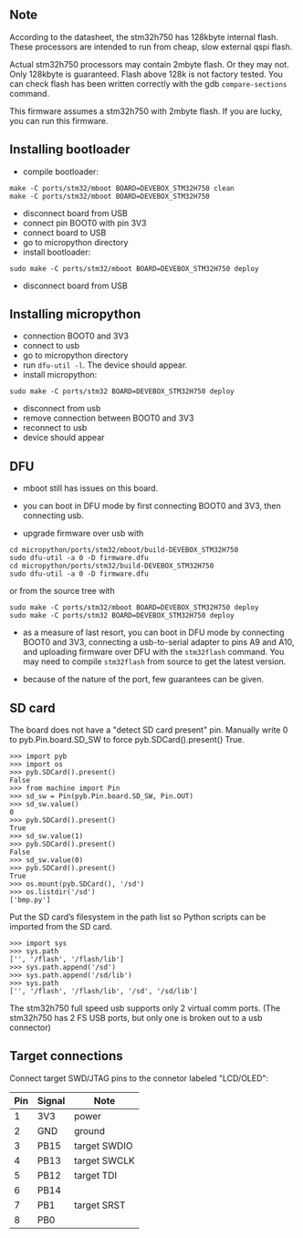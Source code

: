 ## Note


According to the datasheet, the stm32h750 has 128kbyte internal flash. These processors are intended to run from cheap, slow external qspi flash.

Actual stm32h750 processors may contain 2mbyte flash. Or they may not. Only 128kbyte is guaranteed. Flash above 128k is not factory tested. You can check flash has been written correctly with the gdb ```compare-sections``` command.

This firmware assumes a stm32h750 with 2mbyte flash. If you are lucky, you can run this firmware.

## Installing bootloader
- compile bootloader:
```
make -C ports/stm32/mboot BOARD=DEVEBOX_STM32H750 clean
make -C ports/stm32/mboot BOARD=DEVEBOX_STM32H750
```
- disconnect board from USB
- connect pin BOOT0 with pin 3V3
- connect board to USB
- go to micropython directory
- install bootloader:
```
sudo make -C ports/stm32/mboot BOARD=DEVEBOX_STM32H750 deploy
```
- disconnect board from USB

## Installing micropython

- connection BOOT0 and 3V3
- connect to usb
- go to micropython directory
- run ``dfu-util -l``. The device should appear.
- install micropython:
```
sudo make -C ports/stm32 BOARD=DEVEBOX_STM32H750 deploy
```
- disconnect from usb
- remove connection between BOOT0 and 3V3
- reconnect to usb
- device should appear

## DFU
- mboot still has issues on this board.

- you can boot in DFU mode by first connecting BOOT0 and 3V3, then connecting usb.

- upgrade firmware over usb with 
```
cd micropython/ports/stm32/mboot/build-DEVEBOX_STM32H750
sudo dfu-util -a 0 -D firmware.dfu
cd micropython/ports/stm32/build-DEVEBOX_STM32H750
sudo dfu-util -a 0 -D firmware.dfu
```
or from the source tree with 
```
sudo make -C ports/stm32/mboot BOARD=DEVEBOX_STM32H750 deploy
sudo make -C ports/stm32 BOARD=DEVEBOX_STM32H750 deploy
```

- as a measure of last resort, you can boot in DFU mode by connecting BOOT0 and 3V3, connecting a usb-to-serial adapter to pins A9 and A10, and uploading firmware over DFU with the ``stm32flash`` command. You may need to compile ``stm32flash`` from source to get the latest version.

- because of the nature of the port, few guarantees can be given.

## SD card
The board does not have a "detect SD card present" pin. Manually write 0 to pyb.Pin.board.SD_SW to force pyb.SDCard().present() True.


```
>>> import pyb
>>> import os
>>> pyb.SDCard().present()
False
>>> from machine import Pin
>>> sd_sw = Pin(pyb.Pin.board.SD_SW, Pin.OUT)
>>> sd_sw.value()
0
>>> pyb.SDCard().present()
True
>>> sd_sw.value(1)
>>> pyb.SDCard().present()
False
>>> sd_sw.value(0)
>>> pyb.SDCard().present()
True
>>> os.mount(pyb.SDCard(), '/sd')
>>> os.listdir('/sd')
['bmp.py']
```
Put the SD card’s filesystem in the path list so Python scripts can be imported from the SD card.
```
>>> import sys
>>> sys.path
['', '/flash', '/flash/lib']
>>> sys.path.append('/sd')
>>> sys.path.append('/sd/lib')
>>> sys.path
['', '/flash', '/flash/lib', '/sd', '/sd/lib']
```

The stm32h750 full speed usb supports only 2 virtual comm ports. (The stm32h750 has 2 FS USB ports, but only one is broken out to a usb connector)

## Target connections

Connect target SWD/JTAG pins to the connetor labeled "LCD/OLED":

Pin | Signal | Note
---|---|---
1 | 3V3  | power
2 | GND  | ground
3 | PB15 | target SWDIO
4 | PB13 | target SWCLK
5 | PB12 | target TDI
6 | PB14 |
7 | PB1  | target SRST
8 | PB0  |
